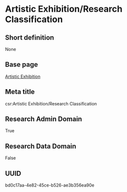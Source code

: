 # Artistic Exhibition/Research Classification
## Short definition
None
## Base page
[Artistic Exhibition](https://github.com/EuroCRIS/CASRAI-Dictionairies/blob/main/Objects/Artistic%20Exhibition.md)
## Meta title
csr:Artistic Exhibition/Research Classification
## Research Admin Domain
True
## Research Data Domain
False
## UUID
bd0c17aa-4e82-45ce-b526-ae3b356ea90e
